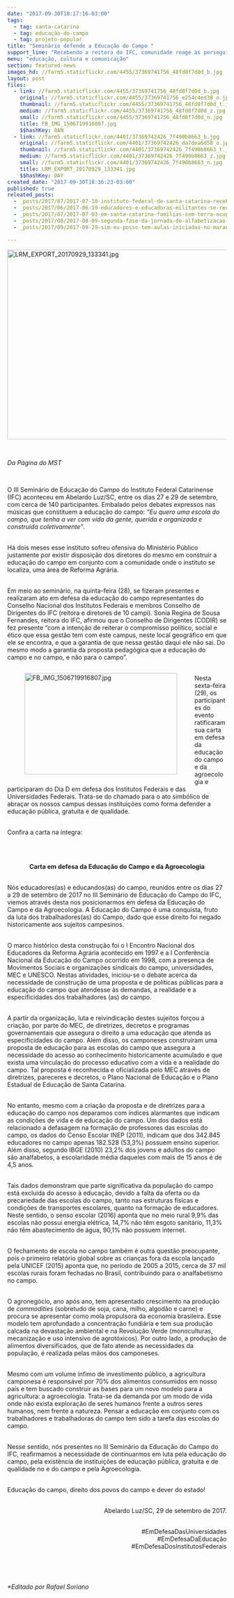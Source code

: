 ```yaml
---
date: "2017-09-30T18:17:16-03:00"
tags:
  - tag: santa-catarina
  - tag: educação-do-campo
  - tag: projeto-popular
title: "Seminário defende a Educação do Campo "
support_line: "Recebendo a reitora do IFC, comunidade reage às perseguições do Ministério Público contra a educação do campo em Santa Catarina."
menu: "educação, cultura e comunicação"
section: featured-news
images_hd: //farm5.staticflickr.com/4455/37369741756_48fd8f7d0d_b.jpg
layout: post
files:
  - link: //farm5.staticflickr.com/4455/37369741756_48fd8f7d0d_b.jpg
    original: //farm5.staticflickr.com/4455/37369741756_e254c4ed38_o.jpg
    thumbnail: //farm5.staticflickr.com/4455/37369741756_48fd8f7d0d_t.jpg
    medium: //farm5.staticflickr.com/4455/37369741756_48fd8f7d0d_z.jpg
    small: //farm5.staticflickr.com/4455/37369741756_48fd8f7d0d_n.jpg
    title: FB_IMG_1506719916807.jpg
    $$hashKey: 0AN
  - link: //farm5.staticflickr.com/4401/37369742426_7f490b8663_b.jpg
    original: //farm5.staticflickr.com/4401/37369742426_da7dea6d58_o.jpg
    thumbnail: //farm5.staticflickr.com/4401/37369742426_7f490b8663_t.jpg
    medium: //farm5.staticflickr.com/4401/37369742426_7f490b8663_z.jpg
    small: //farm5.staticflickr.com/4401/37369742426_7f490b8663_n.jpg
    title: LRM_EXPORT_20170929_133341.jpg
    $$hashKey: 0AY
created_date: "2017-09-30T18:36:23-03:00"
published: true
releated_posts:
  - _posts/2017/07/2017-07-10-instituto-federal-de-santa-catarina-recebe-atividades-da-juventude-sem-terra.md
  - _posts/2017/06/2017-06-19-educadores-e-educadoras-militantes-se-reunem-em-santa-catarina.md
  - _posts/2017/07/2017-07-03-em-santa-catarina-familias-sem-terra-ocupam-a-prefeitura-de-dr-pedrinho.md
  - _posts/2017/08/2017-08-09-segunda-fase-da-jornada-de-alfabetizacao-no-maranhao-ja-alcanca-mais-de-18-mil-educandos.md
  - _posts/2017/09/2017-09-29-sim-eu-posso-tem-aulas-iniciadas-no-maranhao.md

---
```

<p><img alt="LRM_EXPORT_20170929_133341.jpg" height="436" src="//farm5.staticflickr.com/4401/37369742426_7f490b8663_b.jpg" width="700" /></p>

<p>&nbsp;</p>

<p><em>Da P&aacute;gina do MST</em></p>

<p>&nbsp;</p>

<p>O III Semin&aacute;rio de Educa&ccedil;&atilde;o do Campo do Instituto Federal Catarinense (IFC) aconteceu&nbsp;em Abelardo Luz/SC, entre os dias 27 e 29 de setembro, com cerca de 140 participantes. Embalado pelos debates expressos nas m&uacute;sicas que constituem a educa&ccedil;&atilde;o do campo: <em>&ldquo;Eu quero uma escola do campo, que tenha a ver com vida da gente, querida e organizada e constru&iacute;da coletivamente&rdquo;</em>.</p>

<p><br />
H&aacute; dois meses esse instituto sofreu ofensiva do Minist&eacute;rio P&uacute;blico justamente por existir disposi&ccedil;&atilde;o dos diretores do mesmo em construir a educa&ccedil;&atilde;o do campo em conjunto com a comunidade onde o instituto se localiza,&nbsp;uma &aacute;rea de Reforma Agr&aacute;ria.</p>

<p><br />
Em meio ao semin&aacute;rio, na quinta-feira (28), se fizeram presentes e realizaram ato em defesa da educa&ccedil;&atilde;o do campo representantes do Conselho Nacional dos Institutos Federais e membros Conselho de Dirigentes do IFC (reitora e diretores de 10 campi). Sonia Regina de Sousa Fernandes, reitora do IFC, afirmou que o Conselho de Dirigentes (CODIR) se fez presente &ldquo;com a inten&ccedil;&atilde;o de reiterar o compromisso pol&iacute;tico, social e &eacute;tico que essa gest&atilde;o tem com este campus, neste local geogr&aacute;fico em que ele se encontra, e que a garantia de que nessa gest&atilde;o daqui ele n&atilde;o sai. Do mesmo modo a garantia da proposta pedag&oacute;gica que a educa&ccedil;&atilde;o do campo e no campo, e n&atilde;o para o campo&rdquo;.&nbsp;</p>

<figure class="image" style="float:left"><img alt="FB_IMG_1506719916807.jpg" height="233" src="//farm5.staticflickr.com/4455/37369741756_48fd8f7d0d_b.jpg" width="350" />
<figcaption></figcaption>
</figure>

<p><br />
Nesta sexta-feira (29), os participantes do evento ratificaram sua carta em defesa da educa&ccedil;&atilde;o do campo e da agroecologia e participaram do Dia D em defesa dos Institutos Federais e das Universidades Federais. Trata-se do chamado para o ato simb&oacute;lico de abra&ccedil;ar os nossos campus dessas institui&ccedil;&otilde;es como forma defender a educa&ccedil;&atilde;o p&uacute;blica, gratuita e de qualidade.</p>

<p><br />
Confira a carta na &iacute;ntegra:</p>

<p>&nbsp;</p>

<p align="center"><br />
<strong>Carta em defesa da Educa&ccedil;&atilde;o do Campo e da Agroecologia</strong></p>

<p><br />
N&oacute;s educadores(as) e educandos(as) do campo, reunidos entre os dias 27 a 29 de setembro de 2017 no III Semin&aacute;rio de Educa&ccedil;&atilde;o do Campo do IFC, viemos atrav&eacute;s desta nos posicionarmos em defesa da Educa&ccedil;&atilde;o do Campo e da Agroecologia. A Educa&ccedil;&atilde;o do Campo &eacute; uma conquista, fruto da luta dos trabalhadores(as) do Campo, dado que esse direito foi negado historicamente aos sujeitos campesinos.</p>

<p><br />
O marco hist&oacute;rico desta constru&ccedil;&atilde;o foi o I Encontro Nacional dos Educadores da Reforma Agr&aacute;ria acontecido em 1997 e a I Confer&ecirc;ncia Nacional da Educa&ccedil;&atilde;o do Campo ocorrido em 1998, com a presen&ccedil;a de Movimentos Sociais e organiza&ccedil;&otilde;es sindicais do campo, universidades, MEC e UNESCO. Nestas atividades, iniciou-se o debate acerca da necessidade de constru&ccedil;&atilde;o de uma proposta e de pol&iacute;ticas p&uacute;blicas para a educa&ccedil;&atilde;o do campo que atendesse &agrave;s demandas, a realidade e a especificidades dos trabalhadores (as) do campo.</p>

<p><br />
A partir da organiza&ccedil;&atilde;o, luta e reivindica&ccedil;&atilde;o destes sujeitos for&ccedil;ou a cria&ccedil;&atilde;o, por parte do MEC, de diretrizes, decretos e programas governamentais que assegura o direito a uma educa&ccedil;&atilde;o que atenda as especificidades do campo. Al&eacute;m disso, os camponeses constru&iacute;ram uma proposta de educa&ccedil;&atilde;o para as escolas do campo que assegura a necessidade do acesso ao conhecimento historicamente acumulado e que exista uma vincula&ccedil;&atilde;o do processo educativo com a vida e a realidade do campo. Tal proposta &eacute; reconhecida e oficializada pelo MEC atrav&eacute;s de diretrizes, pareceres e decretos, o Plano Nacional de Educa&ccedil;&atilde;o e o Plano Estadual de Educa&ccedil;&atilde;o de Santa Catarina.</p>

<p><br />
No entanto, mesmo com a cria&ccedil;&atilde;o da proposta e de diretrizes para a educa&ccedil;&atilde;o do campo nos deparamos com &iacute;ndices alarmantes que indicam as condi&ccedil;&otilde;es de vida e de educa&ccedil;&atilde;o do campo. Um dos dados est&aacute; relacionado a defasagem na forma&ccedil;&atilde;o de professores das escolas do campo, os dados do Censo Escolar INEP (2011), indicam que dos 342.845 educadores no campo apenas 182.528 (53,3%) possuem ensino superior. Al&eacute;m disso, segundo IBGE (2010) 23,2% dos jovens e adultos do campo s&atilde;o analfabetos, a escolaridade m&eacute;dia daqueles com mais de 15 anos &eacute; de 4,5 anos.</p>

<p><br />
Tais dados demonstram que parte significativa da popula&ccedil;&atilde;o do campo est&aacute; exclu&iacute;da do acesso &agrave; educa&ccedil;&atilde;o, devido a falta da oferta ou da precariedade das escolas do campo, tanto nas estruturas f&iacute;sicas e condi&ccedil;&otilde;es de transportes escolares, quanto na forma&ccedil;&atilde;o de educadores. Neste sentido, o senso escolar (2016) aponta que no meio rural 9,9% das escolas n&atilde;o possui energia el&eacute;trica, 14,7% n&atilde;o t&ecirc;m esgoto sanit&aacute;rio, 11,3% n&atilde;o t&ecirc;m abastecimento de &aacute;gua, 90,1% n&atilde;o possuem internet.</p>

<p><br />
O fechamento de escola no campo tamb&eacute;m &eacute; outra quest&atilde;o preocupante, pois o primeiro relat&oacute;rio global sobre as crian&ccedil;as fora da escola lan&ccedil;ado pela UNICEF (2015) aponta que, no per&iacute;odo de 2005 a 2015, cerca de 37 mil escolas rurais foram fechadas no Brasil, contribuindo para o analfabetismo no campo.</p>

<p><br />
O agroneg&oacute;cio, ano ap&oacute;s ano, tem apresentado crescimento na produ&ccedil;&atilde;o de <em>commodities</em> (sobretudo de soja, cana, milho, algod&atilde;o e carne) e procura se apresentar como mola propulsora da economia brasileira. Esse modelo tem aprofundado a concentra&ccedil;&atilde;o fundi&aacute;ria e tem sua produ&ccedil;&atilde;o calcada na devasta&ccedil;&atilde;o ambiental e na Revolu&ccedil;&atilde;o Verde (monoculturas, mecaniza&ccedil;&atilde;o e uso intensivo de agrot&oacute;xicos). Por outro lado, a produ&ccedil;&atilde;o de alimentos diversificados, que de fato atende as necessidades da popula&ccedil;&atilde;o, &eacute; realizada pelas m&atilde;os dos camponeses.</p>

<p><br />
Mesmo com um volume &iacute;nfimo de investimento p&uacute;blico, a agricultura camponesa &eacute; respons&aacute;vel por 70% dos alimentos consumidos em nosso pa&iacute;s e tem buscado construir as bases para um novo modelo para a agricultura: a agroecologia. Trata-se da demanda por um modo de vida onde n&atilde;o exista explora&ccedil;&atilde;o de seres humanos frente a outros seres humanos, nem frente a natureza. Pensar a educa&ccedil;&atilde;o em conjunto com os trabalhadores e trabalhadoras do campo tem sido a tarefa das escolas do campo.</p>

<p><br />
Nesse sentido, n&oacute;s presentes no III Semin&aacute;rio da Educa&ccedil;&atilde;o do Campo do IFC, reafirmamos a necessidade de continuarmos em luta pela educa&ccedil;&atilde;o do campo, pela exist&ecirc;ncia de institui&ccedil;&otilde;es de educa&ccedil;&atilde;o p&uacute;blica, gratuita e de qualidade no e do campo e pela Agroecologia.</p>

<p><br />
Educa&ccedil;&atilde;o do campo, direito dos povos do campo e dever do estado!</p>

<p style="text-align: right;"><br />
Abelardo Luz/SC, 29 de setembro de 2017.</p>

<p style="text-align: right;"><br />
#EmDefesaDasUniversidades<br />
#EmDefesaDaEduca&ccedil;&atilde;o<br />
#EmDefesaDosInstitutosFederais</p>

<p style="text-align: right;">&nbsp;</p>

<p style="text-align: right;">&nbsp;</p>

<p><em>*Editado por Rafael Soriano</em></p>
